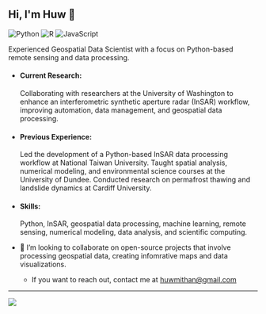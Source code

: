 ## Hi, I'm Huw 👋
![Python](https://img.shields.io/badge/python-3670A0?style=for-the-badge&logo=python&logoColor=ffdd54) ![R](https://img.shields.io/badge/r-%23276DC3.svg?style=for-the-badge&logo=r&logoColor=white) ![JavaScript](https://img.shields.io/badge/javascript-%23323330.svg?style=for-the-badge&logo=javascript&logoColor=%23F7DF1E)

Experienced Geospatial Data Scientist with a focus on Python-based remote sensing and data processing.

- #### Current Research:
  Collaborating with researchers at the University of Washington to enhance an interferometric synthetic aperture radar (InSAR) workflow, improving automation, data management, and geospatial data processing.
- #### Previous Experience:
  Led the development of a Python-based InSAR data processing workflow at National Taiwan University.
  Taught spatial analysis, numerical modeling, and environmental science courses at the University of Dundee.
  Conducted research on permafrost thawing and landslide dynamics at Cardiff University.
- #### Skills:
  Python, InSAR, geospatial data processing, machine learning, remote sensing, numerical modeling, data analysis, and scientific computing.

- 👯 I’m looking to collaborate on open-source projects that involve processing geospatial data, creating infomrative maps and data visualizations.
  - If you want to reach out, contact me at huwmithan@gmail.com
---
[![](https://visitcount.itsvg.in/api?id=tryfan918&icon=5&color=12)](https://visitcount.itsvg.in)
<!--
**tryfan918/tryfan918** is a ✨ _special_ ✨ repository because its `README.md` (this file) appears on your GitHub profile.

Here are some ideas to get you started:

- 🔭 I’m currently working on ...
- 🌱 I’m currently learning ...
- 👯 I’m looking to collaborate on ...
- 🤔 I’m looking for help with ...
- 💬 Ask me about ...
- 📫 How to reach me: ...
- 😄 Pronouns: ...
- ⚡ Fun fact: ...
-->
